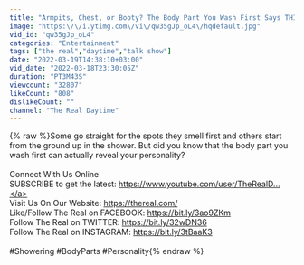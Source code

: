```yaml
---
title: "Armpits, Chest, or Booty? The Body Part You Wash First Says THIS About You!"
image: "https:\/\/i.ytimg.com\/vi\/qw35gJp_oL4\/hqdefault.jpg"
vid_id: "qw35gJp_oL4"
categories: "Entertainment"
tags: ["the real","daytime","talk show"]
date: "2022-03-19T14:38:10+03:00"
vid_date: "2022-03-18T23:30:05Z"
duration: "PT3M43S"
viewcount: "32807"
likeCount: "808"
dislikeCount: ""
channel: "The Real Daytime"
---
```

{% raw %}Some go straight for the spots they smell first and others start from the ground up in the shower. But did you know that the body part you wash first can actually reveal your personality?<br /><br />Connect With Us Online<br />SUBSCRIBE to get the latest: <a rel="nofollow" target="blank" href="https://www.youtube.com/user/TheRealD...">https://www.youtube.com/user/TheRealD...</a><br />Visit Us On Our Website: <a rel="nofollow" target="blank" href="https://thereal.com/">https://thereal.com/</a><br />Like/Follow The Real on FACEBOOK: <a rel="nofollow" target="blank" href="https://bit.ly/3ao9ZKm">https://bit.ly/3ao9ZKm</a><br />Follow The Real on TWITTER: <a rel="nofollow" target="blank" href="https://bit.ly/32wDN36">https://bit.ly/32wDN36</a><br />Follow The Real on INSTAGRAM: <a rel="nofollow" target="blank" href="https://bit.ly/3tBaaK3">https://bit.ly/3tBaaK3</a><br /><br />#Showering #BodyParts #Personality{% endraw %}
